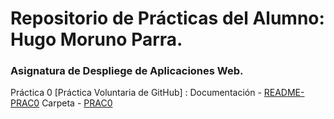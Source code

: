 # Repositorio de Prácticas del Alumno: Hugo Moruno Parra.

### Asignatura de Despliege de Aplicaciones Web.

Práctica 0 [Práctica Voluntaria de GitHub] : 
Documentación - [README-PRAC0](uth0/README.md)
Carpeta - [PRAC0](uth0/)